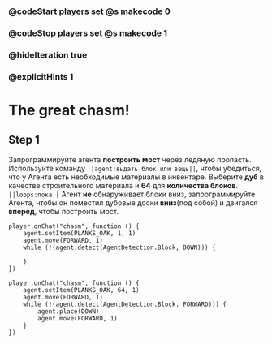 ### @codeStart players set @s makecode 0
### @codeStop players set @s makecode 1

### @hideIteration true 
### @explicitHints 1


# The great chasm!

## Step 1
Запрограммируйте агента **построить мост** через ледяную пропасть. Используйте команду ``||agent:выдать блок или вещь||``, чтобы убедиться, что у Агента есть необходимые материалы в инвентаре. Выберите **дуб** в качестве строительного материала и **64** для **количества блоков**. ``||loops:пока||`` Агент **не** обнаруживает блоки вниз, запрограммируйте Агента, чтобы он поместил дубовые доски **вниз**(под собой) и двигался **вперед**, чтобы построить мост.


```template
player.onChat("chasm", function () {
    agent.setItem(PLANKS_OAK, 1, 1)
    agent.move(FORWARD, 1)
    while (!(agent.detect(AgentDetection.Block, DOWN))) {
    	
    }
})
```

```ghost
player.onChat("chasm", function () {
    agent.setItem(PLANKS_OAK, 64, 1)
    agent.move(FORWARD, 1)
    while (!(agent.detect(AgentDetection.Block, FORWARD))) {
        agent.place(DOWN)
        agent.move(FORWARD, 1)
    }
})

``` 